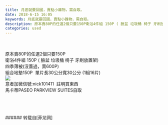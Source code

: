 ```yaml
---
title: 月底就要回國，賣點小雜物，需自取。
date: 2018-6-15 16:05
keywords: 月底就要回國，賣點小雜物，需自取。
description: 原本賣80P的任選2個只要150P衛浴4件組 150P ( 臉盆 垃圾桶 椅子 牙刷放置架)四季薄被(沒蓋過，賣600P)組合地墊150P  單片長30公分寬30公分 (1組16片)意者加微信號:nick101411  註明買東西 馬卡蒂PASEO PARKVIEW SUITES自取
categories: used
---
```

<td class="t_f" id="postmessage_1423164">

<br/>
<br/>
原本賣80P的任選2個只要150P<br/>
<img alt="" border="0" class="zoom" data-cf-modified-fadd66a3d91bbde4e60d9283-="" file="http://www.flw.ph/data/attachment/forum/201806/07/172435uuuoocppccfgycuu.jpg" id="aimg_jJ4pl" lazyloadthumb="1" onclick="" onmouseover="" src="http://www.flw.ph/data/attachment/forum/201806/07/172435uuuoocppccfgycuu.jpg"/><br/>
<img alt="" border="0" class="zoom" data-cf-modified-fadd66a3d91bbde4e60d9283-="" file="http://www.flw.ph/data/attachment/forum/201806/07/172504x9bm99pmt35ibbin.jpg" id="aimg_cnTtn" lazyloadthumb="1" onclick="" onmouseover="" src="http://www.flw.ph/data/attachment/forum/201806/07/172504x9bm99pmt35ibbin.jpg"/><br/>
<img alt="" border="0" class="zoom" data-cf-modified-fadd66a3d91bbde4e60d9283-="" file="http://www.flw.ph/data/attachment/forum/201806/07/172538j74qioepc15i97pp.jpg" id="aimg_H5moE" lazyloadthumb="1" onclick="" onmouseover="" src="http://www.flw.ph/data/attachment/forum/201806/07/172538j74qioepc15i97pp.jpg"/><br/>
<img alt="" border="0" class="zoom" data-cf-modified-fadd66a3d91bbde4e60d9283-="" file="http://www.flw.ph/data/attachment/forum/201806/07/172609aearbr74rrbyqe5e.jpg" id="aimg_HEojS" lazyloadthumb="1" onclick="" onmouseover="" src="http://www.flw.ph/data/attachment/forum/201806/07/172609aearbr74rrbyqe5e.jpg"/><br/>
<img alt="" border="0" class="zoom" data-cf-modified-fadd66a3d91bbde4e60d9283-="" file="http://www.flw.ph/data/attachment/forum/201806/07/172651nahwz1xuo9w3hwvo.jpg" id="aimg_BfKHf" lazyloadthumb="1" onclick="" onmouseover="" src="http://www.flw.ph/data/attachment/forum/201806/07/172651nahwz1xuo9w3hwvo.jpg"/><br/>
<img alt="" border="0" class="zoom" data-cf-modified-fadd66a3d91bbde4e60d9283-="" file="http://www.flw.ph/data/attachment/forum/201806/07/172747yxftmxpyxpb3memm.jpg" id="aimg_HSxeP" lazyloadthumb="1" onclick="" onmouseover="" src="http://www.flw.ph/data/attachment/forum/201806/07/172747yxftmxpyxpb3memm.jpg"/><br/>
<img alt="" border="0" class="zoom" data-cf-modified-fadd66a3d91bbde4e60d9283-="" file="http://www.flw.ph/data/attachment/forum/201806/07/172859b0p0pb1bnocnfdxb.jpg" id="aimg_PM1I1" lazyloadthumb="1" onclick="" onmouseover="" src="http://www.flw.ph/data/attachment/forum/201806/07/172859b0p0pb1bnocnfdxb.jpg"/><br/>
<img alt="" border="0" class="zoom" data-cf-modified-fadd66a3d91bbde4e60d9283-="" file="http://www.flw.ph/data/attachment/forum/201806/07/172944tiwnipgrhqayo5pp.jpg" id="aimg_ByYby" lazyloadthumb="1" onclick="" onmouseover="" src="http://www.flw.ph/data/attachment/forum/201806/07/172944tiwnipgrhqayo5pp.jpg"/><br/>
<img alt="" border="0" class="zoom" data-cf-modified-fadd66a3d91bbde4e60d9283-="" file="http://www.flw.ph/data/attachment/forum/201806/07/173116xkejjdcpjrhd7phb.jpg" id="aimg_rS338" lazyloadthumb="1" onclick="" onmouseover="" src="http://www.flw.ph/data/attachment/forum/201806/07/173116xkejjdcpjrhd7phb.jpg"/><br/>
衛浴4件組 150P ( 臉盆 垃圾桶 椅子 牙刷放置架)<br/>
<img alt="" border="0" class="zoom" data-cf-modified-fadd66a3d91bbde4e60d9283-="" file="http://www.flw.ph/data/attachment/forum/201806/07/173322ub0t8q6f5cbn28cc.jpg" id="aimg_nW1aA" lazyloadthumb="1" onclick="" onmouseover="" src="http://www.flw.ph/data/attachment/forum/201806/07/173322ub0t8q6f5cbn28cc.jpg"/><br/>
四季薄被(沒蓋過，賣600P)<br/>
<img alt="" border="0" class="zoom" data-cf-modified-fadd66a3d91bbde4e60d9283-="" file="http://www.flw.ph/data/attachment/forum/201806/07/173240lan7ys5vnyq5vuy5.jpg" id="aimg_rOohZ" lazyloadthumb="1" onclick="" onmouseover="" src="http://www.flw.ph/data/attachment/forum/201806/07/173240lan7ys5vnyq5vuy5.jpg"/><br/>
組合地墊150P  單片長30公分寬30公分 (1組16片)<br/>

<img aid="855763" data-cf-modified-fadd66a3d91bbde4e60d9283-="" file="data/attachment/forum/201806/15/161130hvx2dsgy927dr9dw.jpg.thumb.jpg" id="aimg_855763" inpost="1" onclick="" onmouseover="" src="http://www.flw.ph/data/attachment/forum/201806/15/161130hvx2dsgy927dr9dw.jpg" style="cursor:pointer" zoomfile="data/attachment/forum/201806/15/161130hvx2dsgy927dr9dw.jpg"/>


<br/>
意者加微信號:nick101411  註明買東西 <br/>
馬卡蒂PASEO PARKVIEW SUITES自取<br/>
<br/>
<br/>
<br/>
<br/>
</td>
###### 转载自[菲龙网]